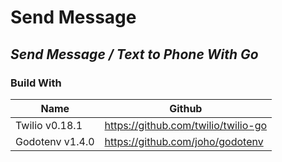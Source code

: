 # Send Message
## _Send Message / Text to Phone With Go_

### Build With

| Name | Github |
| ------ | ------ |
| Twilio v0.18.1 | https://github.com/twilio/twilio-go |
| Godotenv v1.4.0 | https://github.com/joho/godotenv |
